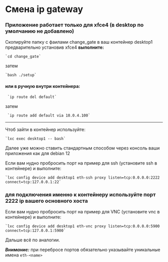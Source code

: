 # Смена ip gateway
### Приложение работает только для xfce4 (в desktop по умолчанию не добавлено)
Скопируйте папку с фаилами change_gate в ваш контейнер desktop1 предварительно установив xfce4
    ****выполните:****
    
    `cd change_gate`
затем

    `bash ./setup`


#### или в ручную внутри контейнера:
     `ip route del default`
затем

     `ip route add default via 10.0.4.100`

___

Чтоб зайти в контейнер используйте:

    `lxc exec desktop1 -- bash`

Далее уже можно ставить стандартным способом через консоль ваши приложения как для debian 12

Если вам нудно пробросить порт на пример для ssh (установите ssh в контейнере) и выполните:

    `lxc config device add desktop1 eth-ssh proxy listen=tcp:0.0.0.0:2222 connect=tcp:127.0.0.1:22`
### для подключения именно к контейнеру используйте порт 2222 ip вашего основного хоста

Если вам нудно пробросить порт на пример для VNC (установите vnc в контейнере) и выполните:

    `lxc config device add desktop1 eth-vnc proxy listen=tcp:0.0.0.0:5900 connect=tcp:127.0.0.1:5900`

Дальше всё по аналогии.

***Внимание:*** при перебросе портов обязательно указывайте уникальные имена `eth-<name>` 

